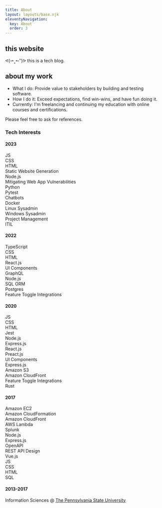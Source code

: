 ```yaml
---
title: About
layout: layouts/base.njk
eleventyNavigation:
  key: About
  order: 3
---
```

## this website

<p>
  ᕙ(⇀‸↼‶)ᕗ this is a tech blog.
</p>

## about my work

- What I do: Provide value to stakeholders by building and testing software.
- How I do it: Exceed expectations, find win-wins, and have fun doing it.
- Currently: I'm freelancing and continuing my education with online courses and certifications.

Please feel free to ask for references.

### Tech Interests

<div class="stack">
  <div class="stack card">
    <h4>2023</h4>
    <div>
      JS<br/>
      CSS<br/>
      HTML<br/>
      Static Website Generation<br/>
      Node.js<br/>
      Mitigating Web App Vulnerabilities<br/>
      Python<br/>
      Pytest<br/>
      Chatbots<br/>
      Docker<br/>
      Linux Sysadmin<br/>
      Windows Sysadmin<br/>
      Project Management<br/>
      ITIL<br/>
    </div>
  </div>

  <div class="stack card">
    <h4>2022</h4>
    <div>
      TypeScript<br/>
      CSS<br/>
      HTML<br/>
      React.js<br/>
      UI Components<br/>
      GraphQL<br/>
      Node.js<br/>
      SQL ORM<br/>
      Postgres<br/>
      Feature Toggle Integrations<br/>
    </div>
  </div>

  <div class="stack card">
    <h4>2020</h4>
    <div>
      JS<br/>
      CSS<br/>
      HTML<br/>
      Jest<br/>
      Node.js<br/>
      Express.js<br/>
      React.js<br/>
      Preact.js<br/>
      UI Components<br/>
      Express.js<br/>
      Amazon S3<br/>
      Amazon CloudFront<br/>
      Feature Toggle Integrations<br/>
      Rust<br/>
    </div>
  </div>

  <div class="stack card">
    <h4>2017</h4>
    <div>
      Amazon EC2 <br/>
      Amazon CloudFormation <br/>
      Amazon CloudFront <br/>
      AWS Lambda <br/>
      Splunk <br/>
      Node.js <br/>
      Express.js <br/>
      OpenAPI <br/>
      REST API Design <br/>
      Vue.js <br/>
      JS <br/>
      CSS <br/>
      HTML <br/>
      SQL <br/>
    </div>
  </div>

  <div class="stack card">
    <h4>2013-2017</h4>
    <div>
      Information Sciences @ <a href="https://www.psu.edu/">The Pennsylvania State University</a>
    </div>
  </div>

</div>
